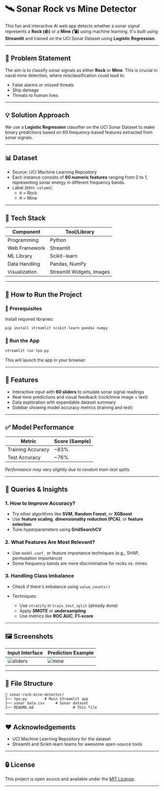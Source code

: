 
# 🛰️ Sonar Rock vs Mine Detector

This fun and interactive AI web app detects whether a sonar signal represents a **Rock (🪨)** or a **Mine (💣)** using machine learning. It's built using **Streamlit** and trained on the UCI Sonar Dataset using **Logistic Regression**.

---

## 📌 Problem Statement

The aim is to classify sonar signals as either **Rock** or **Mine**. This is crucial in naval mine detection, where misclassification could lead to:
- False alarms or missed threats
- Ship damage
- Threats to human lives

---

## 💡 Solution Approach

We use a **Logistic Regression** classifier on the UCI Sonar Dataset to make binary predictions based on 60 frequency-based features extracted from sonar signals.

---

## 📊 Dataset

- Source: UCI Machine Learning Repository  
- Each instance consists of **60 numeric features** ranging from 0 to 1, representing sonar energy in different frequency bands.
- Label (`60th column`):  
  - `R` = Rock  
  - `M` = Mine

---

## 🧰 Tech Stack

| Component        | Tool/Library     |
|------------------|------------------|
| Programming      | Python           |
| Web Framework    | Streamlit        |
| ML Library       | Scikit-learn     |
| Data Handling    | Pandas, NumPy    |
| Visualization    | Streamlit Widgets, Images |

---

## 🚀 How to Run the Project

### 🔧 Prerequisites

Install required libraries:

```bash
pip install streamlit scikit-learn pandas numpy
````

### 🏃 Run the App

```bash
streamlit run tpo.py
```

This will launch the app in your browser.

---

## 📌 Features

* Interactive input with **60 sliders** to simulate sonar signal readings
* Real-time predictions and visual feedback (rock/mine image + text)
* Data exploration with expandable dataset summary
* Sidebar showing model accuracy metrics (training and test)

---

## ✅ Model Performance

| Metric            | Score (Sample) |
| ----------------- | -------------- |
| Training Accuracy | \~83%          |
| Test Accuracy     | \~76%          |

*Performance may vary slightly due to random train-test splits.*

---

## 🧠 Queries & Insights

### 1. **How to Improve Accuracy?**

* Try other algorithms like **SVM**, **Random Forest**, or **XGBoost**
* Use **feature scaling**, **dimensionality reduction (PCA)**, or **feature selection**
* Tune hyperparameters using **GridSearchCV**

### 2. **What Features Are Most Relevant?**

* Use `model.coef_` or feature importance techniques (e.g., SHAP, permutation importance)
* Some frequency bands are more discriminative for rocks vs. mines

### 3. **Handling Class Imbalance**

* Check if there's imbalance using `value_counts()`
* Techniques:

  * Use `stratify` in `train_test_split` (already done)
  * Apply **SMOTE** or **undersampling**
  * Use metrics like **ROC AUC**, **F1-score**

---

## 🖼️ Screenshots

| Input Interface                             | Prediction Example                       |
| ------------------------------------------- | ---------------------------------------- |
| ![sliders](https://i.imgur.com/jH7Ujbp.png) | ![mine](https://i.imgur.com/IyVR6oe.png) |

---

## 📂 File Structure

```
📁 sonar-rock-mine-detector/
├── tpo.py        # Main Streamlit app
├── sonar data.csv     # Sonar dataset
├── README.md                  # This file
```

---

## ❤️ Acknowledgements

* UCI Machine Learning Repository for the dataset
* Streamlit and Scikit-learn teams for awesome open-source tools

---

## 🔒 License

This project is open source and available under the [MIT License](LICENSE).

---
